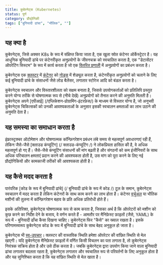 ```yaml
---
title: कुबेरनेट्स (Kubernetes)
status: पूर्ण
category: प्रौद्योगिकी
tags: ["बुनियादी ढांचा", "मौलिक", ""]
---
```


## यह क्या है

कुबेरनेट्स, जिसे अक्सर K8s के रूप में संक्षिप्त किया जाता है, एक खुला स्रोत कंटेनर ऑर्केस्ट्रेटर है।
यह आधुनिक बुनियादी ढांचे पर कंटेनरीकृत अनुप्रयोगों के जीवनचक्र को स्वचालित करता है, एक "डेटासेंटर ऑपरेटिंग सिस्टम" के रूप में कार्य करता है जो एक [वितरित प्रणाली](/वितरित-सिस्टम/) में अनुप्रयोगों का प्रबंधन करता है।

कुबेरनेट्स एक [क्लस्टर](/क्लस्टर/) में [कंटेनर](/कंटेनर/) को [नोड्स](/नोड्स/) में शेड्यूल करता है, कंटेनरीकृत अनुप्रयोगों को चलाने के लिए कई बुनियादी ढांचे के संसाधनों जैसे लोड बैलेंसर, लगातार स्टोरेज आदि को बंडल करता है।

कुबेरनेट्स स्वचालन और विस्तारशीलता को सक्षम बनाता है, जिससे उपयोगकर्ताओं को प्रतिलिपि प्रस्तुत करने योग्य तरीके से घोषणात्मक रूप से (नीचे देखें) अनुप्रयोगों को तैनात करने की अनुमति मिलती है।
कुबेरनेट्स अपने [एपीआई] (/एप्लिकेशन-प्रोग्रामिंग-इंटरफ़ेस/) के माध्यम से विस्तार योग्य है, जो अनुभवी कुबेरनेट्स चिकित्सकों को उनकी आवश्यकताओं के अनुसार इसकी स्वचालन क्षमताओं का लाभ उठाने की अनुमति देता है।

## यह समस्या का समाधान करता है

इंफ्रास्ट्रक्चर ऑटोमेशन और घोषणात्मक कॉन्फ़िगरेशन प्रबंधन लंबे समय से महत्वपूर्ण अवधारणाएं रही हैं, लेकिन जैसे-जैसे [क्लाउड कंप्यूटिंग] (/ क्लाउड-कंप्यूटिंग /) ने लोकप्रियता हासिल की है, वे अधिक महत्वपूर्ण हो गए हैं।
जैसे-जैसे कंप्यूटिंग संसाधनों की मांग बढ़ती है और संगठनों को कम इंजीनियरों के साथ अधिक परिचालन क्षमताएं प्रदान करने की आवश्यकता होती है, उस मांग को पूरा करने के लिए नई प्रौद्योगिकियों और कामकाजी तरीकों की आवश्यकता होती है।

## यह कैसे मदद करता है

पारंपरिक [कोड के रूप में बुनियादी ढांचे] (/ बुनियादी ढांचे के रूप में कोड /) टूल के समान, कुबेरनेट्स स्वचालन में मदद करता है लेकिन कंटेनरों के साथ काम करने का लाभ होता है।
कंटेनर [वर्चुअल](/वर्चुअल-मशीन/) या भौतिक मशीनों की तुलना में कॉन्फ़िगरेशन बहाव के प्रति अधिक प्रतिरोधी होते हैं।

इसके अतिरिक्त, कुबेरनेट्स घोषणात्मक रूप से काम करता है, जिसका अर्थ है कि ऑपरेटरों को मशीन को कुछ करने का निर्देश देने के बजाय, वे वर्णन करते हैं - आमतौर पर मैनिफ़ेस्ट फ़ाइलों (जैसे, YAML) के रूप में - बुनियादी ढाँचा कैसा दिखना चाहिए।
कुबेरनेट्स फिर "कैसे" का ख्याल रखता है।
इसके परिणामस्वरूप कुबेरनेट्स कोड के रूप में बुनियादी ढांचे के साथ बेहद अनुकूल हो जाता है।

कुबेरनेट्स भी [स्व-उपचार](/स्व-उपचार/)।
क्लस्टर की वास्तविक स्थिति हमेशा ऑपरेटर की वांछित स्थिति से मेल खाएगी।
यदि कुबेरनेट्स मैनिफ़ेस्ट फ़ाइलों में वर्णित किसी विचलन का पता लगाता है, तो कुबेरनेट्स नियंत्रक सक्रिय होता है और उसे ठीक करता है।
जबकि कुबेरनेट्स द्वारा उपयोग किया जाने वाला बुनियादी ढांचा लगातार बदलता रहता है, कुबेरनेट्स लगातार और स्वचालित रूप से परिवर्तनों के लिए अनुकूल होता है और यह सुनिश्चित करता है कि यह वांछित स्थिति से मेल खाता है।
